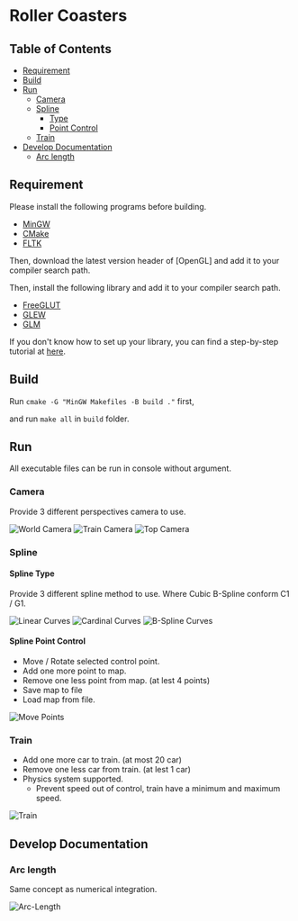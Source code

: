 #  Roller Coasters

## Table of Contents

* [Requirement](#requirement)
* [Build](#build)
* [Run](#run)
	- [Camera](#camera)
	- [Spline](#spline)
		+ [Type](#spline-type)
		+ [Point Control](#spline-point-control)
	- [Train](#train)
* [Develop Documentation](#develop-documentation)
	- [Arc length](#arc-length)

## Requirement

Please install the following programs before building. 

* [MinGW]
* [CMake]
* [FLTK]

Then, download the latest version header of [OpenGL] and add it to your compiler search path.

Then, install the following library and add it to your compiler search path.

* [FreeGLUT]
* [GLEW]
* [GLM]

If you don't know how to set up your library, you can find a step-by-step tutorial at [here](https://medium.com/@bhargav.chippada/how-to-setup-opengl-on-mingw-w64-in-windows-10-64-bits-b77f350cea7e
).

[MinGW]: https://osdn.net/projects/mingw/
[CMake]: https://cmake.org/
[FLTK]: https://www.fltk.org/
[FreeGLUT]: http://freeglut.sourceforge.net/
[GLEW]: http://glew.sourceforge.net/
[GLM]: http://glm.g-truc.net


## Build

Run `cmake -G "MinGW Makefiles -B build ."` first,

and run `make all` in `build` folder.


## Run

All executable files can be run in console without argument.

### Camera

Provide 3 different perspectives camera to use.

![World Camera](./assets/WorldCamView.png)
![Train Camera](./assets/TrainCamView.png)
![Top Camera](./assets/TopCamView.png)

### Spline
#### Spline Type

Provide 3 different spline method to use.
Where Cubic B-Spline conform C1 / G1.

![Linear Curves](./assets/Linear-Curves.png)
![Cardinal Curves](./assets/Cardinal-Curves.png)
![B-Spline Curves](./assets/B-Spline-Curves.png)

#### Spline Point Control

* Move / Rotate selected control point.
* Add one more point to map.
* Remove one less point from map. (at lest 4 points)
* Save map to file
* Load map from file.

![Move Points](./assets/Move-Points.png)

### Train

* Add one more car to train. (at most 20 car)
* Remove one less car from train. (at lest 1 car)
* Physics system supported.
	- Prevent speed out of control, train have a minimum and maximum speed.

![Train](./assets/Train.png)

## Develop Documentation
### Arc length

Same concept as numerical integration.

![Arc-Length](./assets/Arc-Length.png)
